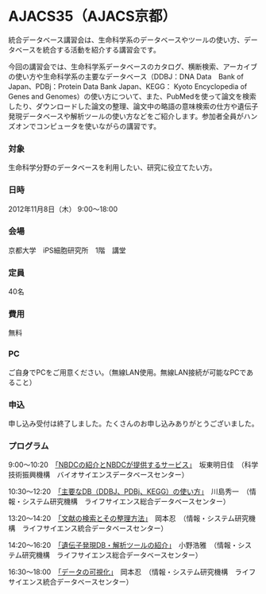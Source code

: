 # AJACS35（AJACS京都）
統合データベース講習会は、生命科学系のデータベースやツールの使い方、データベースを統合する活動を紹介する講習会です。

今回の講習会では、生命科学系データベースのカタログ、横断検索、アーカイブの使い方や生命科学系の主要なデータベース（DDBJ：DNA Data　Bank of Japan、PDBj：Protein Data Bank Japan、KEGG： Kyoto Encyclopedia of Genes and Genomes）の使い方について、また、PubMedを使って論文を検索したり、ダウンロードした論文の整理、論文中の略語の意味検索の仕方や遺伝子発現データベースや解析ツールの使い方などをご紹介します。参加者全員がハンズオンでコンピュータを使いながらの講習です。

### 対象
生命科学分野のデータベースを利用したい、研究に役立てたい方。
### 日時
2012年11月8日（木） 9:00～18:00
### 会場
京都大学　iPS細胞研究所　1階　講堂
### 定員
40名
### 費用
無料
### PC
ご自身でPCをご用意ください。（無線LAN使用。無線LAN接続が可能なPCであること）
### 申込
申し込み受付は終了しました。たくさんのお申し込みありがとうございました。

### プログラム
9:00～10:20　[「NBDCの紹介とNBDCが提供するサービス」](/01_bando/motdb_AJACS35_121108_bando.pdf)　坂東明日佳　（科学技術振興機構　バイオサイエンスデータベースセンター）

10:30～12:20　[「主要なDB（DDBJ、PDBj、KEGG）の使い方」](/02_kawashima/)　川島秀一　（情報・システム研究機構　ライフサイエンス総合データベースセンター）

13:20～14:20　[「文献の検索とその整理方法」](/03_okamoto/)　岡本忍　（情報・システム研究機構　ライフサイエンス統合データベースセンター） 

14:20～16:20　[「遺伝子発現DB・解析ツールの紹介」](/04_hono/)　小野浩雅　（情報・システム研究機構　ライフサイエンス総合データベースセンター）

16:30～18:00　[「データの可視化」](/05_okamoto/)　岡本忍　（情報・システム研究機構　ライフサイエンス統合データベースセンター）
